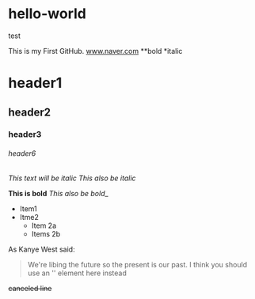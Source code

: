 # hello-world
test

This is my First GitHub. 
www.naver.com
**bold
*italic

# header1
## header2
### header3
###### header6

*This text will be italic*
_This also be italic_

**This is bold**
_This also be bold__

* Item1
* Itme2
  * Item 2a
  * Items 2b

As Kanye West said:
> We're libing the future so
> the present is our past.
I think you should use an
'<addr>' element here instead
 
~~canceled line~~
